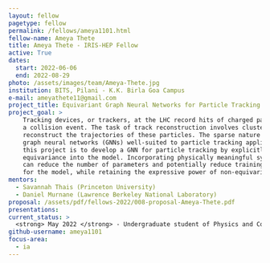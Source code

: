 ```yaml
---
layout: fellow
pagetype: fellow
permalink: /fellows/ameya1101.html
fellow-name: Ameya Thete
title: Ameya Thete - IRIS-HEP Fellow
active: True
dates:
  start: 2022-06-06
  end: 2022-08-29
photo: /assets/images/team/Ameya-Thete.jpg
institution: BITS, Pilani - K.K. Birla Goa Campus
e-mail: ameyathete11@gmail.com
project_title: Equivariant Graph Neural Networks for Particle Tracking
project_goal: >
    Tracking devices, or trackers, at the LHC record hits of charged particles produced in
    a collision event. The task of track reconstruction involves clustering tracker hits to
    reconstruct the trajectories of these particles. The sparse nature of tracking data makes
    graph neural networks (GNNs) well-suited to particle tracking applications. The goal of
    this project is to develop a GNN for particle tracking by explicitly incorporating E(3)
    equivariance into the model. Incorporating physically meaningful symmetries into the GNN
    can reduce the number of parameters and potentially reduce training and inference times
    for the model, while retaining the expressive power of non-equivariant GNNs.
mentors:
  - Savannah Thais (Princeton University)
  - Daniel Murnane (Lawrence Berkeley National Laboratory)
proposal: /assets/pdf/fellows-2022/008-proposal-Ameya-Thete.pdf
presentations:
current_status: >
  <strong> May 2022 </strong> - Undergraduate student of Physics and Computer Science at BITS, Pilani - K.K. Birla Goa Campus.
github-username: ameya1101
focus-area:
  - ia
---
```

